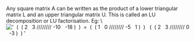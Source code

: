 Any square matrix A can be written as the product of a lower triangular
matrix L and an upper triangular matrix U. This is called an LU
decomposition or LU factorisation. Eg: \\
!['  (  ( 2   3 //////// -10   -18 )  )  =  (  ( 1   0 //////// -5   1 )  )   (  ( 2   3 //////// 0   -3 )  ) '](../dictionary/equation_images/2772.1..png)
